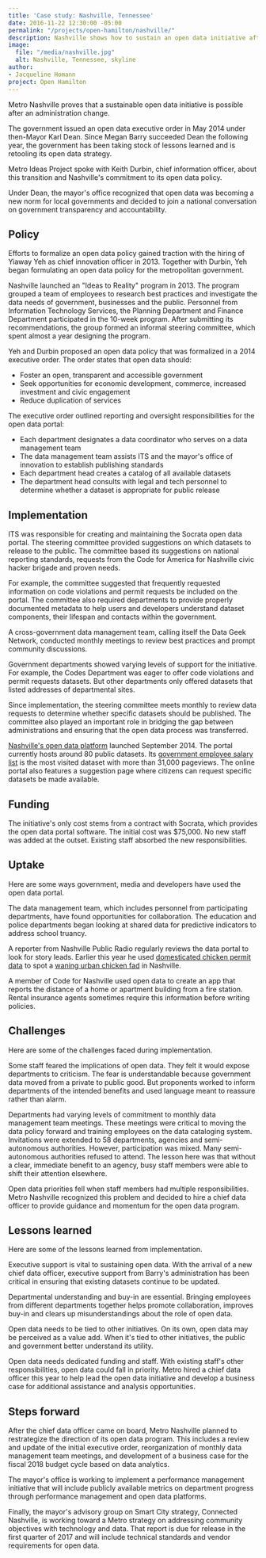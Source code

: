 ```yaml
---
title: 'Case study: Nashville, Tennessee'
date: 2016-11-22 12:30:00 -05:00
permalink: "/projects/open-hamilton/nashville/"
description: Nashville shows how to sustain an open data initiative after an election.
image:
  file: "/media/nashville.jpg"
  alt: Nashville, Tennessee, skyline
author:
- Jacqueline Homann
project: Open Hamilton
---
```


Metro Nashville proves that a sustainable open data initiative is possible after an administration change. 

The government issued an open data executive order in May 2014 under then-Mayor Karl Dean. Since Megan Barry succeeded Dean the following year, the government has been taking stock of lessons learned and is retooling its open data strategy. 

Metro Ideas Project spoke with Keith Durbin, chief information officer, about this transition and Nashville's commitment to its open data policy. 

Under Dean, the mayor's office recognized that open data was becoming a new norm for local governments and decided to join a national conversation on government transparency and accountability. 

## Policy

Efforts to formalize an open data policy gained traction with the hiring of Yiaway Yeh as chief innovation officer in 2013. Together with Durbin, Yeh began formulating an open data policy for the metropolitan government.

Nashville launched an "Ideas to Reality" program in 2013. The program grouped a team of employees to research best practices and investigate the data needs of government, businesses and the public. Personnel from Information Technology Services, the Planning Department and Finance Department participated in the 10-week program. After submitting its recommendations, the group formed an informal steering committee, which spent almost a year designing the program. 

Yeh and Durbin proposed an open data policy that was formalized in a 2014 executive order. The order states that open data should:

+ Foster an open, transparent and accessible government
+ Seek opportunities for economic development, commerce, increased investment and civic engagement
+ Reduce duplication of services

The executive order outlined reporting and oversight responsibilities for the open data portal:

+ Each department designates a data coordinator who serves on a data management team
+ The data management team assists ITS and the mayor's office of innovation to establish publishing standards
+ Each department head creates a catalog of all available datasets
+ The department head consults with legal and tech personnel to determine whether a dataset is appropriate for public release

## Implementation

ITS was responsible for creating and maintaining the Socrata open data portal. The steering committee provided suggestions on which datasets to release to the public. The committee based its suggestions on national reporting standards, requests from the Code for America for Nashville civic hacker brigade and proven needs.

For example, the committee suggested that frequently requested information on code violations and permit requests be included on the portal. The committee also required departments to provide properly documented metadata to help users and developers understand dataset components, their lifespan and contacts within the government. 

A cross-government data management team, calling itself the Data Geek Network, conducted monthly meetings to review best practices and prompt community discussions.

Government departments showed varying levels of support for the initiative. For example, the Codes Department was eager to offer code violations and permit requests datasets. But other departments only offered datasets that listed addresses of departmental sites. 

Since implementation, the steering committee meets monthly to review data requests to determine whether specific datasets should be published. The committee also played an important role in bridging the gap between administrations and ensuring that the open data process was transferred.

[Nashville's open data platform](http://data.nashville.gov) launched September 2014. The portal currently hosts around 80 public datasets. Its [government employee salary list](https://data.nashville.gov/General-Government/General-Government-Employees-Titles-and-Base-Annua/2hu7-5kjq) is the most visited dataset with more than 31,000 pageviews. The online portal also features a suggestion page where citizens can request specific datasets be made available. 

## Funding

The initiative's only cost stems from a contract with Socrata, which provides the open data portal software. The initial cost was $75,000. No new staff was added at the outset. Existing staff absorbed the new responsibilities. 

## Uptake

Here are some ways government, media and developers have used the open data portal.

The data management team, which includes personnel from participating departments, have found opportunities for collaboration. The education and police departments began looking at shared data for predictive indicators to address school truancy.

A reporter from Nashville Public Radio regularly reviews the data portal to look for story leads. Earlier this year he used [domesticated chicken permit data](https://data.nashville.gov/Agriculture/Domesticated-Hen-Permits/vpdy-5e23) to spot a [waning urban chicken fad](http://nashvillepublicradio.org/post/urban-chicken-fad-wanes-nashville-leaving-diehards-roost) in Nashville.

A member of Code for Nashville used open data to create an app that reports the distance of a home or apartment building from a fire station. Rental insurance agents sometimes require this information before writing policies. 

## Challenges

Here are some of the challenges faced during implementation.

Some staff feared the implications of open data. They felt it would expose departments to criticism. The fear is understandable because government data moved from a private to public good. But proponents worked to inform departments of the intended benefits and used language meant to reassure rather than alarm.

Departments had varying levels of commitment to monthly data management team meetings. These meetings were critical to moving the data policy forward and training employees on the data cataloging system. Invitations were extended to 58 departments, agencies and semi-autonomous authorities. However, participation was mixed. Many semi-autonomous authorities refused to attend. The lesson here was that without a clear, immediate benefit to an agency, busy staff members were able to shift their attention elsewhere. 

Open data priorities fell when staff members had multiple responsibilities. Metro Nashville recognized this problem and decided to hire a chief data officer to provide guidance and momentum for the open data program.

## Lessons learned

Here are some of the lessons learned from implementation.

Executive support is vital to sustaining open data. With the arrival of a new chief data officer, executive support from Barry's administration has been critical in ensuring that existing datasets continue to be updated. 

Departmental understanding and buy-in are essential. Bringing employees from different departments together helps promote collaboration, improves buy-in and clears up misunderstandings about the role of open data. 

Open data needs to be tied to other initiatives. On its own, open data may be perceived as a value add. When it's tied to other initiatives, the public and government better understand its utility.

Open data needs dedicated funding and staff. With existing staff's other responsibilities, open data could fall in priority. Metro hired a chief data officer this year to help lead the open data initiative and develop a business case for additional assistance and analysis opportunities. 

## Steps forward

After the chief data officer came on board, Metro Nashville planned to restrategize the direction of its open data program. This includes a review and update of the initial executive order, reorganization of monthly data management team meetings, and development of a business case for the fiscal 2018 budget cycle based on data analytics.

The mayor's office is working to implement a performance management initiative that will include publicly available metrics on department progress through performance management and open data platforms.

Finally, the mayor's advisory group on Smart City strategy, Connected Nashville, is working toward a Metro strategy on addressing community objectives with technology and data. That report is due for release in the first quarter of 2017 and will include technical standards and vendor requirements for open data.